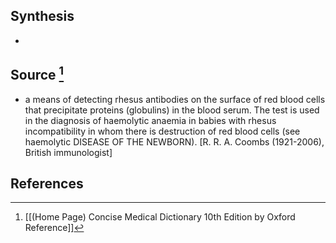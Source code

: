 ## Synthesis
- 
## Source [^1]
- a means of detecting rhesus antibodies on the surface of red blood cells that precipitate proteins (globulins) in the blood serum. The test is used in the diagnosis of haemolytic anaemia in babies with rhesus incompatibility in whom there is destruction of red blood cells (see haemolytic DISEASE OF THE NEWBORN). \[R. R. A. Coombs (1921-2006), British immunologist]
## References

[^1]: [[(Home Page) Concise Medical Dictionary 10th Edition by Oxford Reference]]